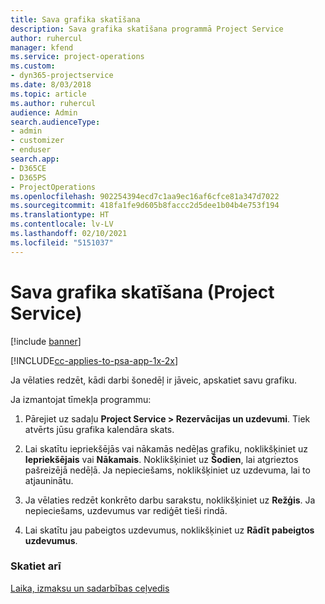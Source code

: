 ```yaml
---
title: Sava grafika skatīšana
description: Sava grafika skatīšana programmā Project Service
author: ruhercul
manager: kfend
ms.service: project-operations
ms.custom:
- dyn365-projectservice
ms.date: 8/03/2018
ms.topic: article
ms.author: ruhercul
audience: Admin
search.audienceType:
- admin
- customizer
- enduser
search.app:
- D365CE
- D365PS
- ProjectOperations
ms.openlocfilehash: 902254394ecd7c1aa9ec16af6cfce81a347d7022
ms.sourcegitcommit: 418fa1fe9d605b8faccc2d5dee1b04b4e753f194
ms.translationtype: HT
ms.contentlocale: lv-LV
ms.lasthandoff: 02/10/2021
ms.locfileid: "5151037"
---
```

# <a name="view-your-schedule-project-service"></a>Sava grafika skatīšana (Project Service)

[!include [banner](../includes/psa-now-project-operations.md)]

[!INCLUDE[cc-applies-to-psa-app-1x-2x](../includes/cc-applies-to-psa-app-1x-2x.md)]

Ja vēlaties redzēt, kādi darbi šonedēļ ir jāveic, apskatiet savu grafiku.  
  
 Ja izmantojat tīmekļa programmu:  
  
1.  Pārejiet uz sadaļu **Project Service > Rezervācijas un uzdevumi**. Tiek atvērts jūsu grafika kalendāra skats.  
  
2.  Lai skatītu iepriekšējās vai nākamās nedēļas grafiku, noklikšķiniet uz **Iepriekšējais** vai **Nākamais**. Noklikšķiniet uz **Šodien**, lai atgrieztos pašreizējā nedēļā. Ja nepieciešams, noklikšķiniet uz uzdevuma, lai to atjauninātu.  
  
3.  Ja vēlaties redzēt konkrēto darbu sarakstu, noklikšķiniet uz **Režģis**. Ja nepieciešams, uzdevumus var rediģēt tieši rindā.  
  
4.  Lai skatītu jau pabeigtos uzdevumus, noklikšķiniet uz **Rādīt pabeigtos uzdevumus**.  
  
### <a name="see-also"></a>Skatiet arī  
 [Laika, izmaksu un sadarbības ceļvedis](../psa/time-expense-collaboration-guide.md)
